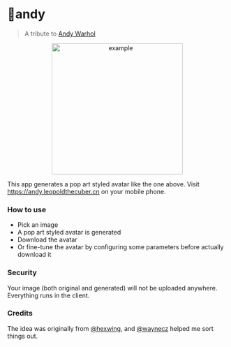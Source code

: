 # 🥫andy

> A tribute to [Andy Warhol](https://en.wikipedia.org/wiki/Andy_Warhol)

<p align="center">
  <img src="https://user-images.githubusercontent.com/10095631/39661675-3cd3251c-5088-11e8-94db-f3355eb469e7.jpg" width="300" alt="example">
</p>

This app generates a pop art styled avatar like the one above. Visit https://andy.leopoldthecuber.cn on your mobile phone.

### How to use
- Pick an image
- A pop art styled avatar is generated
- Download the avatar
- Or fine-tune the avatar by configuring some parameters before actually download it

### Security
Your image (both original and generated) will not be uploaded anywhere. Everything runs in the client.

### Credits
The idea was originally from [@hexwing](https://github.com/hexwing), and [@waynecz](https://github.com/waynecz) helped me sort things out.
